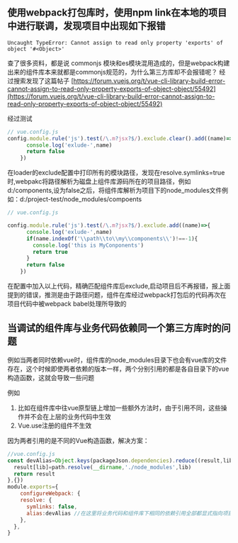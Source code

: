 ## 使用webpack打包库时，使用npm link在本地的项目中进行联调，发现项目中出现如下报错


  ```shell
  Uncaught TypeError: Cannot assign to read only property 'exports' of object '#<Object>'
  ```

  查了很多资料，都是说 commonjs 模块和es模块混用造成的，但是webpack构建出来的组件库本来就都是commonjs规范的，为什么第三方库却不会报错呢？
  经过搜索发现了这篇帖子 
  [https://forum.vuejs.org/t/vue-cli-library-build-error-cannot-assign-to-read-only-property-exports-of-object-object/55492](https://forum.vuejs.org/t/vue-cli-library-build-error-cannot-assign-to-read-only-property-exports-of-object-object/55492)


  经过测试
  ```javascript
  // vue.config.js
  config.module.rule('js').test(/\.m?jsx?$/).exclude.clear().add((name)=>{
        console.log('exlude-',name)
        return false
      })
  ```
  在loader的exclude配置中打印所有的模块路径，发现在resolve.symlinks=true时,webpakc将路径解析为磁盘上组件库源码所在的项目路径，例如d:/components,设为false之后，将组件库解析为项目下的node_modules文件例如：d:/project-test/node_modules/compoents

  ```javascript
  // vue.config.js

  config.module.rule('js').test(/\.m?jsx?$/).exclude.add((name)=>{
        console.log('exlude-',name)
        if(name.indexOf('\\path\\to\\my\\components\\')!==-1){
          console.log('this is MyConponents')
          return true
        }
        return false
      })
  ```
  在配置中加入以上代码，精确匹配组件库后exclude,启动项目后不再报错，报上面提到的错误，推测是由于路径问题，组件在库经过webpack打包后的代码再次在项目代码中被webpack  babel处理所导致的

## 当调试的组件库与业务代码依赖同一个第三方库时的问题   

例如当两者同时依赖vue时，组件库的node_modules目录下也会有vue库的文件存在，这个时候即使两者依赖的版本一样，两个分别引用的都是各自目录下的vue构造函数，这就会导致一些问题

例如

1. 比如在组件库中往vue原型链上增加一些额外方法时，由于引用不同，这些操作并不会在上层的业务代码中生效
2. Vue.use注册的组件不生效

因为两者引用的是不同的Vue构造函数，解决方案：

```js
//vue.config.js
const devAlias=Object.keys(packageJson.dependencies).reduce((result,lib)=>{
  result[lib]=path.resolve(__dirname,'./node_modules',lib)
  return result
},{})
module.exports={
    configureWebpack: {
    resolve: {
      symlinks: false,
      alias:devAlias //在这里将业务代码和组件库下相同的依赖引用全部都显式指向项目代码下的node_modules模块
    },
  },
}
```

